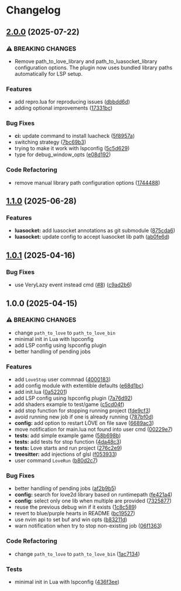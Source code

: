 # Changelog

## [2.0.0](https://github.com/S1M0N38/love2d.nvim/compare/v1.1.0...v2.0.0) (2025-07-22)


### ⚠ BREAKING CHANGES

* Remove path_to_love_library and path_to_luasocket_library configuration options. The plugin now uses bundled library paths automatically for LSP setup.

### Features

* add repro.lua for reproducing issues ([dbbdd6d](https://github.com/S1M0N38/love2d.nvim/commit/dbbdd6d152127b2e7d06abb5b99c8b2c04e8b736))
* adding optional improvements ([17331bc](https://github.com/S1M0N38/love2d.nvim/commit/17331bc541c5e1572d5634eb17117438bd53ab73))


### Bug Fixes

* **ci:** update command to install luacheck ([5f8957a](https://github.com/S1M0N38/love2d.nvim/commit/5f8957ace8b92dbfba4019e70b7d5fc4d4905ff7))
* switching strategy ([7bc69b3](https://github.com/S1M0N38/love2d.nvim/commit/7bc69b3263f93e1f57be926f348b1d1d15d82bb7))
* trying to make it work with lspconfig ([5c5d629](https://github.com/S1M0N38/love2d.nvim/commit/5c5d629386689024017ce1cc278ebf0978b7f0f0))
* type for debug_window_opts ([e08d192](https://github.com/S1M0N38/love2d.nvim/commit/e08d192705944ff6f29e453036417a41cf3de17c))


### Code Refactoring

* remove manual library path configuration options ([1744488](https://github.com/S1M0N38/love2d.nvim/commit/1744488b0d2b76497340bc9904ef9ae5079a86f8))

## [1.1.0](https://github.com/S1M0N38/love2d.nvim/compare/v1.0.1...v1.1.0) (2025-06-28)


### Features

* **luasocket:** add luasocket annotations as git submodule ([875cda6](https://github.com/S1M0N38/love2d.nvim/commit/875cda62a21008ff5e2e2d0460b6f25a0c9b7e11))
* **luasocket:** update config to accept luasocket lib path ([ab0fe6d](https://github.com/S1M0N38/love2d.nvim/commit/ab0fe6d8730a5dd0113e03ba524db53c2bc4cddd))

## [1.0.1](https://github.com/S1M0N38/love2d.nvim/compare/v1.0.0...v1.0.1) (2025-04-16)


### Bug Fixes

* use VeryLazy event instead cmd ([#8](https://github.com/S1M0N38/love2d.nvim/issues/8)) ([c9ad2b6](https://github.com/S1M0N38/love2d.nvim/commit/c9ad2b61e5c433b45679b2f2b0ed4682fe2c6bd7))

## 1.0.0 (2025-04-15)


### ⚠ BREAKING CHANGES

* change `path_to_love` to `path_to_love_bin`
* minimal init in Lua with lspconfig
* add LSP config using lspconfig plugin
* better handling of pending jobs

### Features

* add `LoveStop` user commnad ([4000183](https://github.com/S1M0N38/love2d.nvim/commit/400018368b9d5397574be9c6774347d8d6bf5b0a))
* add config module with extentible defaults ([e68d1bc](https://github.com/S1M0N38/love2d.nvim/commit/e68d1bc0b318d8034d3f871200e88286076a7627))
* add init.lua ([0a52201](https://github.com/S1M0N38/love2d.nvim/commit/0a522015e9c01196862bd22fcb3aec3c9dccbe44))
* add LSP config using lspconfig plugin ([7a76d92](https://github.com/S1M0N38/love2d.nvim/commit/7a76d9281f7bd88d30829bbb2b07fe3610e471c8))
* add shaders example to test/game ([c5cd04f](https://github.com/S1M0N38/love2d.nvim/commit/c5cd04fa1fc97c1eed50d8d58ce7d9e8295f6650))
* add stop function for stopping running project ([fde9cf3](https://github.com/S1M0N38/love2d.nvim/commit/fde9cf36bfcad5aa3b242f81adcb0719b1a077f8))
* avoid running new job if one is already running ([787bf0d](https://github.com/S1M0N38/love2d.nvim/commit/787bf0d89a92ebed120a3c3e3ed24b5b259bc9b8))
* **config:** add option to restart LÖVE on file save ([6689ac3](https://github.com/S1M0N38/love2d.nvim/commit/6689ac3812e29497c8aa6dc27e8f0e25a12054c2))
* move notification for main.lua not found into user cmd ([00229e7](https://github.com/S1M0N38/love2d.nvim/commit/00229e73e3ba39b12904b68606c451b1be9ab0ed))
* **tests:** add simple example game ([58b698b](https://github.com/S1M0N38/love2d.nvim/commit/58b698b0f6d23126f4600420f4ad8ebde21fc8c2))
* **tests:** add tests for stop function ([4da48c3](https://github.com/S1M0N38/love2d.nvim/commit/4da48c3aecfe2634a0e89a5dbd7dc38edb5e509c))
* **tests:** Love starts and run project ([276c2e9](https://github.com/S1M0N38/love2d.nvim/commit/276c2e98729e68fdef454e330a120931fe9cde99))
* **treesitter:** add injections of glsl ([f053933](https://github.com/S1M0N38/love2d.nvim/commit/f05393381d3bf3ac4f3fe3df940df088d87f3c39))
* user command `LoveRun` ([b80d2c7](https://github.com/S1M0N38/love2d.nvim/commit/b80d2c7c5d4867232367cee793219dbbc00a3406))


### Bug Fixes

* better handling of pending jobs ([af2b9b5](https://github.com/S1M0N38/love2d.nvim/commit/af2b9b5d4f80d8c53c6c374d7384ef3c08d39ba8))
* **config:** search for love2d library based on runtimepath ([fe421a4](https://github.com/S1M0N38/love2d.nvim/commit/fe421a45846dcfa192133343f70fc662785eb392))
* **config:** select only one lib when multiple are provided ([7325877](https://github.com/S1M0N38/love2d.nvim/commit/732587735a1a89642f64bce632d6631b7dc0dc67))
* reuse the previous debug win if it exists ([1c8c589](https://github.com/S1M0N38/love2d.nvim/commit/1c8c58957a308da7d1567a4805ca6f03e25b849e))
* revert to blue/purple hearts in README ([bc19527](https://github.com/S1M0N38/love2d.nvim/commit/bc195279976e3797dcbc958498751c0f010ab817))
* use nvim api to set buf and win opts ([b83211d](https://github.com/S1M0N38/love2d.nvim/commit/b83211d8b905e5992c3c5e6c475f43d41f0ce6bf))
* warn notification when try to stop non-existing job ([06f1363](https://github.com/S1M0N38/love2d.nvim/commit/06f13631bc6fd7610522dba3dd4c7f476767313a))


### Code Refactoring

* change `path_to_love` to `path_to_love_bin` ([1ac7134](https://github.com/S1M0N38/love2d.nvim/commit/1ac7134e0566e2acb75b6cbd39c6e5b574a02420))


### Tests

* minimal init in Lua with lspconfig ([436f3ee](https://github.com/S1M0N38/love2d.nvim/commit/436f3ee3cda62696afd14a1877449f92a627d286))
